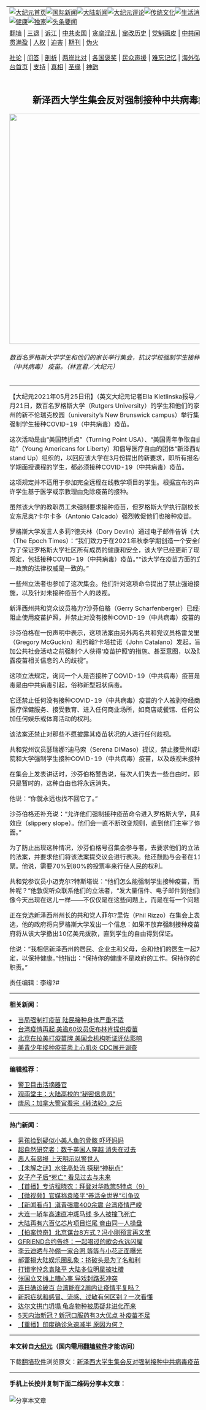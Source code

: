<a name="1" id="1" target="_blank"></a><span id="1"></span>
<table align=center border="0"><tr><td colspan="2" VALIGN=TOP><a href="https://github.com/vrkpfu3095/djy/blob/master/gb/nf1351518.md#1"><img src="https://raw.githubusercontent.com/vrkpfu3095/www/master/t/djy/1.jpg" title="大纪元首页" alt="大纪元首页"></a><a href="https://github.com/vrkpfu3095/djy/blob/master/gb/n24hr.md#1"><img src="https://raw.githubusercontent.com/vrkpfu3095/www/master/t/djy/3.jpg" title="国际新闻" alt="国际新闻"></a><a href="https://github.com/vrkpfu3095/djy/blob/master/gb/nsc413.md#1"><img src="https://raw.githubusercontent.com/vrkpfu3095/www/master/t/djy/4.jpg" title="大陆新闻" alt="大陆新闻"></a><a href="https://github.com/vrkpfu3095/djy/blob/master/gb/news392.md#1"><img src="https://raw.githubusercontent.com/vrkpfu3095/www/master/t/djy/5.jpg" title="大纪元评论" alt="大纪元评论"></a><a href="https://github.com/vrkpfu3095/djy/blob/master/gb/news2007.md#1"><img src="https://raw.githubusercontent.com/vrkpfu3095/www/master/t/djy/6.jpg" title="传统文化" alt="传统文化"></a><a href="https://github.com/vrkpfu3095/djy/blob/master/gb/news2008.md#1"><img src="https://raw.githubusercontent.com/vrkpfu3095/www/master/t/djy/7.jpg" title="生活消费" alt="生活消费"></a><a href="https://github.com/vrkpfu3095/djy/blob/master/gb/ncyule.md#1"><img src="https://raw.githubusercontent.com/vrkpfu3095/www/master/t/djy/8.jpg" title="娱乐休闲" alt="娱乐休闲"></a><a href="https://github.com/vrkpfu3095/djy/blob/master/gb/nsc1002.md#1"><img src="https://raw.githubusercontent.com/vrkpfu3095/www/master/t/djy/9.jpg" title="健康" alt="健康"></a><a href="https://github.com/vrkpfu3095/djy/blob/master/gb/nf6092.md#1"><img src="https://raw.githubusercontent.com/vrkpfu3095/www/master/t/djy/10a.jpg" title="独家" alt="独家"></a><a href="https://github.com/vrkpfu3095/djy/blob/master/gb/nf4514.md#1"><img src="https://raw.githubusercontent.com/vrkpfu3095/www/master/t/djy/12a.jpg" title="头条要闻" alt="头条要闻"></a></td></tr>
<tr><td colspan="2" VALIGN=TOP><a target="_blank" href="https://github.com/vrkpfu3095/www/blob/master/README.md?zsrh#1">翻墙</a> | <a target="_blank" href="https://github.com/vrkpfu3095/djy/blob/master/gb/nf5657.md#1">三退</a> | <a target="_blank" href="https://github.com/vrkpfu3095/djy/blob/master/gb/nf6124.md#1">诉江</a> | <a target="_blank" href="https://github.com/vrkpfu3095/djy/blob/master/gb/nf1176117.md#1">中共卖国</a> | <a target="_blank" href="https://github.com/vrkpfu3095/djy/blob/master/gb/nf5773.md#1">贪腐淫乱</a> | <a target="_blank" href="https://github.com/vrkpfu3095/djy/blob/master/gb/nf1176115.md#1">窜改历史</a> | <a target="_blank" href="https://github.com/vrkpfu3095/djy/blob/master/gb/nf1176107.md#1">党魁画皮</a> | <a target="_blank" href="https://github.com/vrkpfu3095/djy/blob/master/gb/nf1320400.md#1">中共间谍</a> | <a target="_blank" href="https://github.com/vrkpfu3095/djy/blob/master/gb/nf1176114.md#1">破坏传统</a> | <a target="_blank" href="https://github.com/vrkpfu3095/ntdtv/blob/master/gb/prog447_1.md#1">恶贯满盈</a> | <a target="_blank" href="https://github.com/vrkpfu3095/djy/blob/master/gb/ncid278.md#1">人权</a> | <a target="_blank" href="https://github.com/vrkpfu3095/djy/blob/master/gb/nf1176111.md#1">迫害</a> | <a target="_blank" href="https://gitlab.com/szzdlab/mh-qikan/blob/master/README.md#1">期刊</a> | <a target="_blank" href="https://github.com/vrkpfu3095/djy/blob/master/gb/nf5562.md#1">伪火</a></p><p><a target="_blank" href="https://github.com/vrkpfu3095/djy/blob/master/gb/9p.md#1">社论</a> | <a target="_blank" href="https://github.com/vrkpfu3095/djy/blob/master/gb/nf4378.md#1">问答</a> | <a target="_blank" href="https://github.com/vrkpfu3095/djy/blob/master/gb/nf5792.md#1">剖析</a> | <a target="_blank" href="https://github.com/vrkpfu3095/djy/blob/master/gb/nf5735.md#1">两岸比对</a> | <a target="_blank" href="https://github.com/vrkpfu3095/djy/blob/master/gb/nf6119.md#1">各国褒奖</a> | <a target="_blank" href="https://github.com/vrkpfu3095/djy/blob/master/gb/nf6120.md#1">民众声援</a> | <a target="_blank" href="https://github.com/vrkpfu3095/djy/blob/master/gb/nf1188594.md#1">难忘记忆</a> | <a target="_blank" href="https://github.com/vrkpfu3095/djy/blob/master/gb/nf3180.md#1">海外弘传</a> | <a target="_blank" href="https://github.com/vrkpfu3095/djy/blob/master/gb/nf5410.md#1">万人上访</a> | <a target="_blank" href="https://github.com/vrkpfu3095/www/blob/master/README.md?zsrh#1">平台首页</a> | <a target="_blank" href="https://github.com/vrkpfu3095/djy/blob/master/gb/nf4386.md#1">支持</a> | <a target="_blank" href="https://github.com/vrkpfu3095/djy/blob/master/gb/nf4389.md#1">真相</a> | <a target="_blank" href="https://github.com/vrkpfu3095/djy/blob/master/gb/nf5790.md#1">圣缘</a> | <a target="_blank" href="https://github.com/vrkpfu3095/djy/blob/master/gb/nf4786.md#1">神韵</a></td></tr>
<tr><td VALIGN=TOP width="626"><h2 align=center>新泽西大学生集会反对强制接种中共病毒疫苗</h2>
<img width="600" src="https://i.epochtimes.com/assets/uploads/2021/05/id12973067-149327-600x400-1.jpg" />
<h6>数百名罗格斯大学学生和他们的家长举行集会，抗议学校强制学生接种COVID-19（中共病毒） 疫苗。（林宜君／大纪元）
</h6>
<hr>
	<p>【大纪元2021年05月25日讯】（英文大纪元记者Ella Kietlinska报导／高杉编译）5月21日，数百名<ahref="https://github.com/vrkpfu3095/djy/blob/master/gb/tag/%E7%BD%97%E6%A0%BC%E6%96%AF%E5%A4%A7%E5%AD%A6.md#1">罗格斯大学</a>（Rutgers University）的学生和他们的家长，在<ahref="https://github.com/vrkpfu3095/djy/blob/master/gb/tag/%E6%96%B0%E6%B3%BD%E8%A5%BF.md#1">新泽西</a>州的新不伦瑞克校园（university’s New Brunswick campus）举行集会，抗议学校强制学生接种COVID-19（<ahref="https://github.com/vrkpfu3095/djy/blob/master/gb/tag/%E4%B8%AD%E5%85%B1%E7%97%85%E6%AF%92.md#1">中共病毒</a>）<ahref="https://github.com/vrkpfu3095/djy/blob/master/gb/tag/%E7%96%AB%E8%8B%97.md#1">疫苗</a>。</p>
<p>这次活动是由“美国转折点”（Turning Point USA）、“美国青年争取自由运动”（Young Americans for Liberty）和倡导医疗自由的团体“<ahref="https://github.com/vrkpfu3095/djy/blob/master/gb/tag/%E6%96%B0%E6%B3%BD%E8%A5%BF.md#1">新泽西</a>站起来”（NJ stand Up）组织的，以回应该大学在3月份提出的新要求，即所有报名参加2021秋季学期面授课程的学生，都必须接种COVID-19（<ahref="https://github.com/vrkpfu3095/djy/blob/master/gb/tag/%E4%B8%AD%E5%85%B1%E7%97%85%E6%AF%92.md#1">中共病毒</a>）<ahref="https://github.com/vrkpfu3095/djy/blob/master/gb/tag/%E7%96%AB%E8%8B%97.md#1">疫苗</a>。</p>
<p>这项规定并不适用于参加完全远程在线教学项目的学生。根据宣布的声明，该规定允许学生基于医学或宗教理由免除疫苗的接种。</p>
<p>虽然该大学的教职员工未强制要求接种疫苗，但<ahref="https://github.com/vrkpfu3095/djy/blob/master/gb/tag/%E7%BD%97%E6%A0%BC%E6%96%AF%E5%A4%A7%E5%AD%A6.md#1">罗格斯大学</a>执行副校长兼首席运营官安东尼奥?卡尔卡多（Antonio Calcado）强烈敦促他们也接种疫苗。</p>
<p>罗格斯大学发言人多莉?德夫林（Dory Devlin）通过电子邮件告诉《大纪元时报》（The Epoch Times）：“我们致力于在2021年秋季学期创造一个安全的校园环境，为了保证罗格斯大学社区所有成员的健康和安全，该大学已经更新了现有的学生免疫规定，包括接种COVID-19（中共病毒）疫苗。”“该大学在疫苗方面的立场，与支持这一政策的法律权威是一致的。”</p>
<p>一些州立法者也参加了这次集会。他们针对这项命令提出了禁止强迫接种疫苗的措施，以及针对未接种疫苗个人的歧视。</p>
<p>新泽西州共和党众议员格力?沙芬伯格（Gerry Scharfenberger）已经提出立法，来阻止使用疫苗护照，并禁止对没有接种COVID-19（中共病毒）疫苗的个人的歧视。</p>
<p>沙芬伯格在一份声明中表示，这项法案由另外两名共和党议员格雷戈里?麦古金（Gregory McGuckin）和约翰?卡塔拉诺（John Catalano）发起，旨在“打击在参加公共社会活动之前强制个人获得‘疫苗护照’的措施、甚至意图，以及防止对不愿透露疫苗相关信息的人的歧视”。</p>
<p>这项立法规定，询问一个人是否接种了COVID-19（中共病毒）疫苗是非法的。该病毒是由中共病毒引起，俗称新型冠状病毒。</p>
<p>它还禁止任何没有接种COVID-19（中共病毒）疫苗的个人被剥夺经商、旅行、接受医疗保健服务、接受教育、进入任何商业场所，如商店或餐馆、任何公共场所，或参加任何娱乐或体育活动的权利。</p>
<p>该法案还禁止对那些不愿披露其疫苗状况的人进行任何歧视。</p>
<p>共和党州议员瑟瑞娜?迪马索（Serena DiMaso）提议，禁止接受州或地方资助的学院和大学强制学生接种COVID-19（中共病毒）疫苗，以及歧视未接种疫苗的学生。</p>
<p>在集会上发表讲话时，沙芬伯格警告说，每次人们失去一些自由时，即使（表面上）只是暂时的，这种自由也将永远消失。</p>
<p>他说：“你就永远也找不回它了。”</p>
<p>沙芬伯格还补充说：“允许他们强制接种疫苗命令进入罗格斯大学，具有灾难性的滑坡效应（slippery slope）。他们会一直不断改变规则，直到他们主宰了你生活的方方面面。”</p>
<p>为了防止出现这种情况，沙芬伯格号召集会参与者，去要求他们的立法者共同支持他的法案，并要求他们将该法案提交议会进行表决。他还鼓励与会者在11月的选举中投票。他说，需要70%到80%的投票率来行使人民的权利。</p>
<p>共和党参议员小迈克尔?特斯塔说：“他们怎么能强制学生接种疫苗，而不强制教员接种呢？”他敦促听众联系他们的立法者，“发大量信件、电子邮件到他们的办公室，就像今天出现在这儿一样——不仅仅是在这些问题上，而是在每一个问题上。”</p>
<p>正在竞选新泽西州州长的共和党人菲尔?里佐（Phil Rizzo）在集会上表示，如果他当选，他的政府将向罗格斯大学发出一个信息：如果不放弃强制接种疫苗的规定，州政府将从该大学撤出10亿美元拨款，直到学生的自由得到保证。</p>
<p>他说：“我相信新泽西州的居民、企业主和父母，会和他们的医生一起为自己做出决定，以保持健康。”他指出：“保持你的健康不是政府的工作。保持你的自由才是政府的职责。”</p>
<p>责任编辑：李缘?#</p>
	
<hr>


<strong>相关新闻：</strong>
<li><a href="https://github.com/vrkpfu3095/djy/blob/master/gb/21/5/21/n12965499.md#1">当局强制打疫苗 陆民接种身体严重不适</a></li>
<li><a href="https://github.com/vrkpfu3095/djy/blob/master/gb/21/5/22/n12968189.md#1">台湾疫情再起 美逾60议员促布林肯提供疫苗</a></li>
<li><a href="https://github.com/vrkpfu3095/djy/blob/master/gb/21/5/23/n12968990.md#1">北京在拉美打疫苗牌 美国会机构听证评估影响</a></li>
<li><a href="https://github.com/vrkpfu3095/djy/blob/master/gb/21/5/23/n12970027.md#1">美青少年接种疫苗患上心肌炎 CDC展开调查</a></li>
<hr>


<strong>编辑推荐：</strong>
<li><a href="https://github.com/vrkpfu3095/djy/blob/master/gb/16/3/16/n4663449.md?dfh#1" target="_blank">警卫目击活摘器官</a></li><li><a href="https://github.com/tsiac2612/djy/blob/master/gb/18/8/25/n10666303.md#1" target="_blank">观雨堂主：大陆高校的“秘密信息员”</a></li><li><a href="https://github.com/tsiac2612/djy/blob/master/gb/14/10/23/n4278970.md#1" target="_blank">唐风：加拿大警官看完《转法轮》之后</a></li>
<hr>

<strong>热门新闻：</strong>
<li><a href="https://github.com/odwrwk3904/djy/blob/master/gb/21/5/19/n12960167.md#1">男孩捡到疑似小美人鱼的骨骸 吓坏妈妈</a></li>
<li><a href="https://github.com/odwrwk3904/djy/blob/master/gb/21/5/20/n12962633.md#1">超自然研究者：数千英国人穿越 消失在过去</a></li>
<li><a href="https://github.com/odwrwk3904/djy/blob/master/gb/21/5/19/n12961042.md#1">恶人有恶报 上天明示以警世人</a></li>
<li><a href="https://github.com/odwrwk3904/djy/blob/master/gb/21/5/20/n12964086.md#1">【未解之谜】水往高处流 探秘“神秘点”</a></li>
<li><a href="https://github.com/odwrwk3904/djy/blob/master/gb/21/5/18/n12957550.md#1">女子产子后“死亡” 看见过去与未来</a></li>
<li><a href="https://github.com/odwrwk3904/djy/blob/master/gb/21/5/23/n12970006.md#1">【首播】专访程晓农：拜登对华政策5特点（9）</a></li>
<li><a href="https://github.com/odwrwk3904/djy/blob/master/gb/21/5/24/n12972206.md#1">【微视频】官媒称袁隆平“养活全世界”引争议</a></li>
<li><a href="https://github.com/odwrwk3904/djy/blob/master/gb/21/5/22/n12968714.md#1">【新闻看点】滇青强震400余震 台湾疫情严峻</a></li>
<li><a href="https://github.com/odwrwk3904/djy/blob/master/gb/21/5/22/n12967707.md#1">大连一轿车高速直冲斑马线 多人被撞飞死亡</a></li>
<li><a href="https://github.com/odwrwk3904/djy/blob/master/gb/21/5/22/n12967251.md#1">大陆再有六百亿芯片项目烂尾 竟由同一人操盘</a></li>
<li><a href="https://github.com/odwrwk3904/djy/blob/master/gb/21/5/22/n12967173.md#1">【拍案惊奇】北京谋台8方式？冯小刚预言再文革</a></li>
<li><a href="https://github.com/odwrwk3904/djy/blob/master/gb/21/5/22/n12967774.md#1">GFRIEND合约告终：一起唱过的歌会永远闪耀</a></li>
<li><a href="https://github.com/odwrwk3904/djy/blob/master/gb/21/5/21/n12966897.md#1">李云迪晒与孙俪一家合照 等等与小花正面曝光</a></li>
<li><a href="https://github.com/odwrwk3904/djy/blob/master/gb/21/5/21/n12966735.md#1">郝蕾揭大陆娱乐圈乱象：挤破头是为了名和利</a></li>
<li><a href="https://github.com/odwrwk3904/djy/blob/master/gb/21/5/23/n12970222.md#1">打错字悼念袁隆平 大陆多位明星被吐槽</a></li>
<li><a href="https://github.com/odwrwk3904/djy/blob/master/gb/21/5/21/n12966486.md#1">张国立又摊上糟心事 导戏封路惹冲突</a></li>
<li><a href="https://github.com/odwrwk3904/djy/blob/master/gb/21/5/21/n12965637.md#1">连日确诊破百 台湾能在2周内让疫情平复吗？</a></li>
<li><a href="https://github.com/odwrwk3904/djy/blob/master/gb/21/5/21/n12964469.md#1">新冠症状和感冒、流感、过敏有何区别？一次看懂</a></li>
<li><a href="https://github.com/odwrwk3904/djy/blob/master/gb/21/5/22/n12968191.md#1">达尔文拱门坍塌 龟岛物种被质疑非进化而来</a></li>
<li><a href="https://github.com/odwrwk3904/djy/blob/master/gb/21/5/3/n12922080.md#1">5天内治新冠？新冠口服药有3大优点 补疫苗不足</a></li>
<li><a href="https://github.com/odwrwk3904/djy/blob/master/gb/21/5/22/n12967922.md#1">【重播】印度确诊急速减半  原因为何？</a></li>
<hr>

<strong>本文转自<a href="https://www.epochtimes.com">大纪元</a>（国内需用<a href="https://github.com/vrkpfu3095/www/blob/master/README.md#8">翻墙软件</a>才能访问）</strong><p>下载<a href="https://github.com/vrkpfu3095/www/blob/master/README.md#8">翻墙软件</a>浏览原文：<a href="https://www.epochtimes.com/gb/21/5/24/n12973052.htm">新泽西大学生集会反对强制接种中共病毒疫苗</a></p><hr>

<strong>手机上长按并复制下面二维码分享本文章：</strong><br><br><img src="https://chart.apis.google.com/chart?cht=qr&chs=240x240&choe=UTF-8&chld=M|2&chl=https://github.com/vrkpfu3095/djy/blob/master/gb/21/5/24/n12973052.md%231" title="分享本文章"></td><td VALIGN=TOP><a href="https://github.com/vrkpfu3095/djy/blob/master/gb/16/1/21/n4622075.md?dfh#1" target="_blank"><img src="https://raw.githubusercontent.com/vrkpfu3095/djy/master/gb/300/wei-f1.jpg" title="中共的伪火骗局"  alt="中共的伪火骗局"></a><br><a href="https://github.com/vrkpfu3095/www/blob/master/README.md?dfh#9" target="_blank"><img src="https://raw.githubusercontent.com/vrkpfu3095/djy/master/gb/300/yong-h.jpg" title="永恒的见证"  alt="永恒的见证"></a><br><a href="https://github.com/vrkpfu3095/djy/blob/master/gb/13/9/29/n3974789.md?dfh#1" target="_blank"><img src="https://raw.githubusercontent.com/vrkpfu3095/djy/master/gb/300/shang-lnz.jpg" title="善良女子被中共投男牢"  alt="善良女子被中共投男牢"></a><br><a href="https://github.com/vrkpfu3095/djy/blob/master/gb/16/3/16/n4663449.md?dfh#1" target="_blank"><img src="https://raw.githubusercontent.com/vrkpfu3095/djy/master/gb/300/huo-z3.jpg" title="警卫目击活摘器官"  alt="警卫目击活摘器官"></a><br><a href="https://github.com/vrkpfu3095/djy/blob/master/gb/16/8/7/n8177641.md?dfh#1" target="_blank"><img src="https://raw.githubusercontent.com/vrkpfu3095/djy/master/gb/300/huo-z4.jpg" title="证人描述活摘恐怖"  alt="证人描述活摘恐怖"></a><br><a href="https://github.com/vrkpfu3095/djy/blob/master/gb/10/4/19/n2881569.md?dfh#1" target="_blank"><img src="https://raw.githubusercontent.com/vrkpfu3095/djy/master/gb/300/huo-z1.jpg" title="揭开活摘器官黑幕"  alt="揭开活摘器官黑幕"></a><br><a href="https://github.com/vrkpfu3095/djy/blob/master/gb/10/11/7/n3077476.md?dfh#1" target="_blank"><img src="https://raw.githubusercontent.com/vrkpfu3095/djy/master/gb/300/ma-ks.jpg" title="马克思的成魔之路"  alt="马克思的成魔之路"></a><br><a href="https://github.com/vrkpfu3095/djy/blob/master/gb/14/6/9/n4173977.md?dfh#1" target="_blank"><img src="https://raw.githubusercontent.com/vrkpfu3095/djy/master/gb/300/chang-zs.jpg" title="藏字石 蕴天机"  alt="藏字石 蕴天机"></a><br><a href="https://github.com/vrkpfu3095/djy/blob/master/gb/18/5/10/n10381511.md?dfh#1" target="_blank"><img src="https://raw.githubusercontent.com/vrkpfu3095/djy/master/gb/300/st1.jpg" title="关注三亿人三退"  alt="关注三亿人三退"></a><br><a href="https://github.com/vrkpfu3095/djy/blob/master/gb/18/3/21/n10237682.md?dfh#1" target="_blank"><img src="https://raw.githubusercontent.com/vrkpfu3095/djy/master/gb/300/jie-t.jpg" title="解体中共复兴中华"  alt="解体中共复兴中华"></a><br><a href="https://github.com/vrkpfu3095/djy/blob/master/gb/9/2/9/n2422991.md?dfh#1" target="_blank"><img src="https://raw.githubusercontent.com/vrkpfu3095/djy/master/gb/300/gao-zs.jpg" title="中共迫害良心律师"  alt="中共迫害良心律师"></a><br><a href="https://github.com/vrkpfu3095/djy/blob/master/gb/18/12/9/n10900044.md?dfh#1" target="_blank"><img src="https://raw.githubusercontent.com/vrkpfu3095/djy/master/gb/300/sj1.jpg" title="三百多万人举报江泽民"  alt="三百多万人举报江泽民"></a><br><a href="https://github.com/vrkpfu3095/djy/blob/master/gb/18/8/28/n10672014.md?dfh#1" target="_blank"><img src="https://raw.githubusercontent.com/vrkpfu3095/djy/master/gb/300/sj2.jpg" title="这些官员为何起诉江泽民"  alt="这些官员为何起诉江泽民"></a><br><a href="https://github.com/vrkpfu3095/djy/blob/master/gb/8/12/18/n2367165.md?dfh#1" target="_blank"><img src="https://raw.githubusercontent.com/vrkpfu3095/djy/master/gb/300/liangan.jpg" title="海峡两岸的强烈对比"  alt="海峡两岸的强烈对比"></a><br><a href="https://github.com/vrkpfu3095/djy/blob/master/gb/15/12/10/n4593139.md?dfh#1" target="_blank"><img src="https://raw.githubusercontent.com/vrkpfu3095/djy/master/gb/300/jia-ndzl.jpg" title="加拿大总理的贺信"  alt="加拿大总理的贺信"></a><br><a href="https://github.com/vrkpfu3095/djy/blob/master/gb/11/6/17/n3289382.md?dfh#1" target="_blank"><img src="https://raw.githubusercontent.com/vrkpfu3095/djy/master/gb/300/xiao-wd.jpg" title="探寻真相兼听则明"  alt="探寻真相兼听则明"></a><br><a href="https://github.com/vrkpfu3095/djy/blob/master/gb/18/10/27/n10812623.md?dfh#1" target="_blank"><img src="https://raw.githubusercontent.com/vrkpfu3095/djy/master/gb/300/yindu.jpg" title="印度媒体报道东方"  alt="印度媒体报道东方"></a><br><a href="https://github.com/vrkpfu3095/djy/blob/master/gb/18/6/9/n10469652.md?dfh#1" target="_blank"><img src="https://raw.githubusercontent.com/vrkpfu3095/djy/master/gb/300/xie-j.jpg" title="不一样的海外校园"  alt="不一样的海外校园"></a><br><a href="https://github.com/vrkpfu3095/djy/blob/master/gb/7/4/5/n1669415.md?dfh#1" target="_blank"><img src="https://raw.githubusercontent.com/vrkpfu3095/djy/master/gb/300/li-up.jpg" title="从大师到徒弟的传奇"  alt="从大师到徒弟的传奇"></a><br><a href="https://github.com/vrkpfu3095/djy/blob/master/gb/17/5/26/n9191512.md?dfh#1" target="_blank"><img src="https://raw.githubusercontent.com/vrkpfu3095/djy/master/gb/300/zfl2.jpg" title="亿万人与东方一本奇书"  alt="亿万人与东方一本奇书"></a><br><a href="https://github.com/vrkpfu3095/djy/blob/master/gb/13/11/27/n4020290.md?dfh#1" target="_blank"><img src="https://raw.githubusercontent.com/vrkpfu3095/djy/master/gb/300/zhen-h.jpg" title="大陆见不到的震撼场面"  alt="大陆见不到的震撼场面"></a><br><a href="https://github.com/vrkpfu3095/djy/blob/master/gb/15/7/17/n4482910.md?dfh#1" target="_blank"><img src="https://raw.githubusercontent.com/vrkpfu3095/djy/master/gb/300/dalu-sk.jpg" title="人心向善 大陆当初盛况"  alt="人心向善 大陆当初盛况"></a><br><a href="https://github.com/vrkpfu3095/djy/blob/master/gb/19/1/5/n10955468.md?dfh#1" target="_blank"><img src="https://raw.githubusercontent.com/vrkpfu3095/djy/master/gb/300/zfl1.jpg" title="追寻真理 这书讲什么"  alt="追寻真理 这书讲什么"></a><br><a href="https://github.com/vrkpfu3095/www/blob/master/README.md?dfh#1" target="_blank"><img src="https://raw.githubusercontent.com/vrkpfu3095/djy/master/gb/300/fq1.jpg" title="下载免费翻墙软件"  alt="下载免费翻墙软件"></a><br></td></tr></table>
